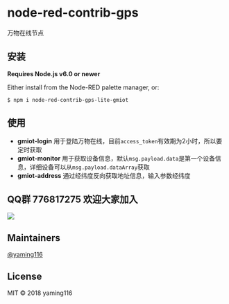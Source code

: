 # node-red-contrib-gps

万物在线节点


## 安装

**Requires Node.js v6.0 or newer**

Either install from the Node-RED palette manager, or:

```
$ npm i node-red-contrib-gps-lite-gmiot
```

## 使用

* **gmiot-login** 用于登陆万物在线，目前`access_token`有效期为2小时，所以要定时获取 
* **gmiot-monitor** 用于获取设备信息，默认`msg.payload.data`是第一个设备信息，详细设备可以从`msg.payload.dataArray`获取
* **gmiot-address** 通过经纬度反向获取地址信息，输入参数经纬度


## QQ群 776817275 欢迎大家加入

![](https://i.loli.net/2018/12/28/5c25b8bf1e78d.jpg)

## Maintainers

[@yaming116](https://github.com/yaming116)

## License

MIT © 2018 yaming116

